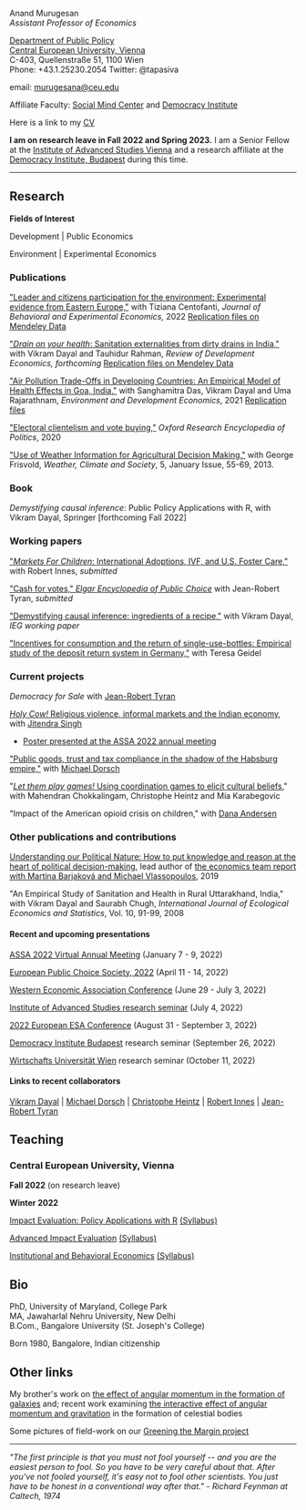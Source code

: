 <!-- Global site tag (gtag.js) - Google Analytics -->
<script async src="https://www.googletagmanager.com/gtag/js?id=UA-162382665-1"></script>
<script>
  window.dataLayer = window.dataLayer || [];
  function gtag(){dataLayer.push(arguments);}
  gtag('js', new Date());

  gtag('config', 'UA-162382665-1');
</script>

Anand Murugesan   
*Assistant Professor of Economics*

[Department of Public Policy](https://people.ceu.edu/anand_murugesan)<br/>
[Central European University, Vienna](https://www.ceu.edu/vienna)<br/>
C-403, Quellenstraße 51, 1100 Wien <br/>
Phone: +43.1.25230.2054
Twitter: @tapasiva


email: <murugesana@ceu.edu>

Affiliate Faculty: [Social Mind Center](https://socialmind.ceu.edu/affiliates) and [Democracy Institute](https://democracyinstitute.ceu.edu/research/inequalities)

Here is a link to my [CV](https://www.dropbox.com/s/t2p7hos9ii79tfo/CV_AMurugesan_latest.pdf?dl=0)

**I am on research leave in Fall 2022 and Spring 2023.** I am a Senior Fellow at the [Institute of Advanced Studies Vienna](https://www.ihs.ac.at/people/arnand-murugesan/) and a research affiliate at the [Democracy Institute, Budapest](https://democracyinstitute.ceu.edu/research/inequalities) during this time.  

---

## Research 

**Fields of Interest**

Development  | Public Economics

 Environment | Experimental Economics 

### Publications 
["Leader and citizens participation for the environment: Experimental evidence from Eastern Europe,"](https://www.sciencedirect.com/science/article/abs/pii/S221480432200088X) with Tiziana Centofanti, *Journal of Behavioral and Experimental Economics,* 2022 [Replication files on Mendeley Data](https://data.mendeley.com/datasets/2ssxp4cj23/1)

["*Drain on your health*: Sanitation externalities from dirty drains in India,"](https://onlinelibrary.wiley.com/doi/10.1111/rode.12924) with Vikram Dayal and Tauhidur Rahman, *Review of Development Economics, forthcoming* [Replication files on Mendeley Data](https://data.mendeley.com/datasets/2c3kzy4v93/3)

["Air Pollution Trade-Offs in Developing Countries: An Empirical Model of Health Effects in Goa, India,"](https://www.doi.org/10.1017/S1355770X21000152) with Sanghamitra Das, Vikram Dayal and Uma Rajarathnam, *Environment and Development Economics*, 2021
[Replication files](https://www.dropbox.com/sh/nbfek922paco3vl/AACi31LUrwKxoVm4ugDoyTR5a?dl=0)

["Electoral clientelism and vote buying,"](https://oxfordre.com/politics/view/10.1093/acrefore/9780190228637.001.0001/acrefore-9780190228637-e-1334) *Oxford Research Encyclopedia of Politics*, 2020

["Use of Weather Information for Agricultural Decision Making,"](https://doi.org/10.1175/WCAS-D-12-00022.1) with George Frisvold, *Weather, Climate and Society*, 5, January Issue, 55-69, 2013.

### Book 

*Demystifying causal inference*: Public Policy Applications with R, with Vikram Dayal, Springer [forthcoming Fall 2022]

### Working papers

["*Markets For Children*: International Adoptions, IVF, and U.S. Foster Care,"](https://www.dropbox.com/s/c7nslrtg0tg4b77/Markets_for_Children_MurugesanInnes_June2022.pdf?dl=0) with Robert Innes, *submitted*

["Cash for votes,"  *Elgar Encyclopedia of Public Choice*](https://www.dropbox.com/s/ivnnhatdwxfe68v/CashForVotes_MurugesanTyran_ElgarPublicChoice_2022_Abstract.pdf?dl=0) with Jean-Robert Tyran, *submitted*

["Demystifying causal inference: ingredients of a recipe,"](https://www.dropbox.com/s/13fxlc6asavwdaf/demystifycausalinference_ieg_wp393.pdf?dl=0) with Vikram Dayal, *IEG working paper*

["Incentives for consumption and the return of single-use-bottles: Empirical study of the deposit return system in Germany,"](https://www.dropbox.com/s/ydvs102asgt8oii/SingleUsePlastic_Abstract.pdf?dl=0) with Teresa Geidel


### Current projects 

*Democracy for Sale* with [Jean-Robert Tyran](https://homepage.univie.ac.at/jean-robert.tyran/index.html)

[*Holy Cow!* Religious violence, informal markets and the Indian economy](https://www.dropbox.com/s/exg8zrbatunvmfi/Holy_Cow_Abstract.pdf?dl=0), with [Jitendra Singh](https://www.ashoka.edu.in/page/eco-phdstudents-150)
  - [Poster presented at the ASSA 2022 annual meeting](https://www.dropbox.com/s/n5nhjf3zn64f80t/Holy_Cow_AEA2022_Poster.pdf?dl=0)

["Public goods, trust and tax compliance in the shadow of the Habsburg empire,"](https://www.dropbox.com/s/f8n32tc689vwcbi/LongShadowHabsburgsCompliance_Abstract.pdf?dl=0) with [Michael Dorsch](https://sites.google.com/view/dorsch/home)

"[*Let them play games!* Using coordination games to elicit cultural beliefs](https://www.dropbox.com/s/frysh7muu82q56q/LetThemPlayGames_ESABologna2022_Abstract.pdf?dl=0)," with Mahendran Chokkalingam, Christophe Heintz and Mia Karabegovic

"Impact of the American opioid crisis on children," with [Dana Andersen](http://danacandersen.weebly.com/)

### Other publications and contributions

[Understanding our Political Nature: How to put knowledge and reason at the heart of political decision-making](https://knowledge4policy.ec.europa.eu/projects-activities/understanding-our-political-nature-how-put-knowledge-reason-heart-political_en), lead author of [the economics team report with Martina Barjaková and Michael Vlassopoulos](https://www.dropbox.com/s/y3aowk1dxekfzsv/Economics_PoliticalBehavior_JRC_Nov2018.pdf?dl=00), 2019

"An Empirical Study of Sanitation and Health in Rural Uttarakhand, India," with Vikram Dayal and Saurabh Chugh, *International Journal of Ecological Economics and Statistics*, Vol. 10, 91-99, 2008

#### Recent and upcoming presentations

[ASSA 2022 Virtual Annual Meeting](https://www.aeaweb.org/conference/) (January 7 - 9, 2022)

[European Public Choice Society, 2022](https://epcs2022.com/) (April 11 - 14, 2022)

[Western Economic Association Conference](https://weai.org/conferences/view/12/97th-Annual-Conference) (June 29 - July 3, 2022)

[Institute of Advanced Studies research seminar](https://www.ihs.ac.at/) (July 4, 2022)

[2022 European ESA Conference](https://www.esabologna2022.com/) (August 31 - September 3, 2022)

[Democracy Institute Budapest](https://democracyinstitute.ceu.edu/research/inequalities) research seminar (September 26, 2022)

[Wirtschafts Universität Wien](https://www.wu.ac.at/) research seminar (October 11, 2022)

#### Links to recent collaborators

 [Vikram Dayal](https://iegindia.org/team/vikram-dayal/) | [Michael Dorsch](https://sites.google.com/view/dorsch/home) | 
[Christophe Heintz](https://people.ceu.edu/christophe_heintz) | [Robert Innes](https://robinnes.weebly.com/) | [Jean-Robert Tyran](https://homepage.univie.ac.at/jean-robert.tyran/index.html)  

## Teaching

### Central European University, Vienna 

**Fall 2022** (on research leave)

**Winter 2022**

[Impact Evaluation: Policy Applications with R](https://courses.ceu.edu/courses/2021-2022/impact-evaluation-policy-applications-r) [(Syllabus)](https://www.dropbox.com/s/e5h2e03itxdjvi8/Impact_Evaluation_Syllabus_W22.pdf?dl=0)

[Advanced Impact Evaluation](https://courses.ceu.edu/courses/2021-2022/advanced-impact-evaluation) [(Syllabus)](https://www.dropbox.com/s/ylk2rgyqn9t8qyx/Advanced_Impact_Evaluation_Syllabus_W22.pdf?dl=0)

[Institutional and Behavioral Economics](https://courses.ceu.edu/courses/2021-2022/institutional-and-behavioral-economics) [(Syllabus)](https://www.dropbox.com/s/ynz14pxjeocmpvn/Syllabus_IBE_Winter2022.pdf?dl=0)

<!---[Impact Evaluation: Policy Applications with R](https://courses.ceu.edu/courses/2021-2022/impact-evaluation-policy-applications-r)--->

## Bio

PhD, University of Maryland, College Park<br/>
MA, Jawaharlal Nehru University, New Delhi<br/>
B.Com., Bangalore University (St. Joseph's College)<br/>

Born 1980, Bangalore, Indian citizenship

## Other links

My brother's work on [the effect of angular momentum in the formation of galaxies](https://academic.oup.com/mnras/article/483/2/2398/5222687) and; recent work examining [the interactive effect of angular momentum and gravitation](https://arxiv.org/pdf/2006.08103.pdf) in the formation of celestial bodies <br/>

Some pictures of field-work on our [Greening the Margin project](https://tizianacentofanti.wixsite.com/personalwebsite/gallery)

---
*"The first principle is that you must not fool yourself -- and you are the easiest person to fool. So you have to be very careful about that. After you've not fooled yourself, it's easy not to fool other scientists. You just have to be honest in a conventional way after that." - Richard Feynman at Caltech, 1974*



